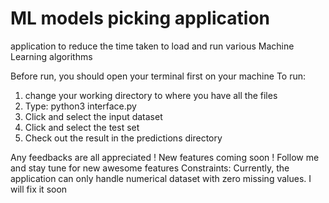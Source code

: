 # ML models picking application
application to reduce the time taken to load and run various Machine Learning algorithms

Before run, you should open your terminal first on your machine
To run:
1. change your working directory to where you have all the files
2. Type: python3 interface.py
3. Click and select the input dataset
6. Click and select the test set
7. Check out the result in the predictions directory

Any feedbacks are all appreciated ! 
New features coming soon ! Follow me and stay tune for new awesome features 
Constraints: Currently, the application can only handle numerical dataset with zero missing values. I will fix it soon
